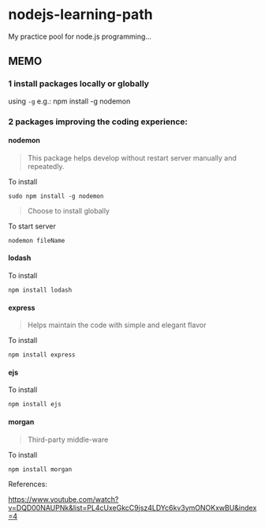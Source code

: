 # nodejs-learning-path
My practice pool for node.js programming...


## MEMO

### 1 install packages locally or globally

using `-g` e.g.: npm install -g nodemon


### 2 packages improving the coding experience:

#### nodemon
> This package helps develop without restart server manually and repeatedly.

To install
```linux
sudo npm install -g nodemon
```
> Choose to install globally

To start server
```linux
nodemon fileName
```

#### lodash
To install
```linux
npm install lodash
```
#### express
> Helps maintain the code with simple and elegant flavor

To install
```linux
npm install express
```


#### ejs
To install
```linux
npm install ejs
```


#### morgan
> Third-party middle-ware

To install
```linux
npm install morgan
```


References:

https://www.youtube.com/watch?v=DQD00NAUPNk&list=PL4cUxeGkcC9jsz4LDYc6kv3ymONOKxwBU&index=4
